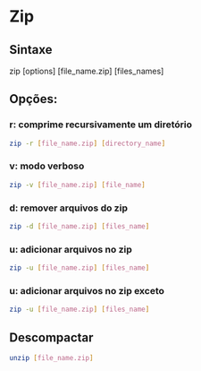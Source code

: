 # Zip


## Sintaxe

zip [options] [file_name.zip] [files_names]

## Opções:

### r: comprime recursivamente um diretório

```bash
zip -r [file_name.zip] [directory_name]
```

### v: modo verboso

```bash
zip -v [file_name.zip] [file_name]
```

### d: remover arquivos do zip

```bash
zip -d [file_name.zip] [files_name]
```

### u: adicionar arquivos no zip

```bash
zip -u [file_name.zip] [files_name]
```

### u: adicionar arquivos no zip exceto 

```bash
zip -u [file_name.zip] [files_name]
```

## Descompactar

```bash
unzip [file_name.zip] 
```



